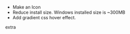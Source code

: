 - Make an Icon
- Reduce install size. Windows installed size is ~300MB
- Add gradient css hover effect.

extra